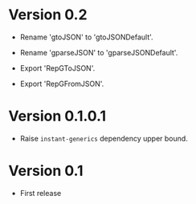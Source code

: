 # Version 0.2

* Rename 'gtoJSON' to 'gtoJSONDefault'.

* Rename 'gparseJSON' to 'gparseJSONDefault'.

* Export 'RepGToJSON'.

* Export 'RepGFromJSON'.


# Version 0.1.0.1

* Raise `instant-generics` dependency upper bound.


# Version 0.1

* First release
